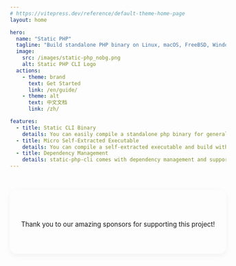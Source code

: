 ```yaml
---
# https://vitepress.dev/reference/default-theme-home-page
layout: home

hero:
  name: "Static PHP"
  tagline: "Build standalone PHP binary on Linux, macOS, FreeBSD, Windows, with PHP project together, with popular extensions included."
  image:
    src: /images/static-php_nobg.png
    alt: Static PHP CLI Logo
  actions:
    - theme: brand
      text: Get Started
      link: /en/guide/
    - theme: alt
      text: 中文文档
      link: /zh/

features:
  - title: Static CLI Binary
    details: You can easily compile a standalone php binary for general use. Including CLI, FPM sapi.
  - title: Micro Self-Extracted Executable
    details: You can compile a self-extracted executable and build with your php source code.
  - title: Dependency Management
    details: static-php-cli comes with dependency management and supports installation of different types of PHP extensions.
---
```


<script setup>
import {VPSponsors} from "vitepress/theme";
import Contributors from './.vitepress/components/Contributors.vue';

const sponsors = [
  { name: 'Beyond Code', img: '/images/beyondcode-seeklogo.png', url: 'https://beyondco.de/' },
  { name: 'NativePHP', img: '/images/nativephp-logo.svg', url: 'https://nativephp.com/' },
];
</script>

<div class="sponsors-section">
  <div class="sponsors-header">
    <h2>Special Sponsors</h2>
    <p class="sponsors-description">
      Thank you to our amazing sponsors for supporting this project!
    </p>
  </div>
  <VPSponsors :data="sponsors"/>
</div>

<style scoped>
.sponsors-section {
  margin: 48px auto;
  padding: 32px 24px;
  max-width: 1152px;
  background: linear-gradient(135deg, var(--vp-c-bg-soft) 0%, var(--vp-c-bg) 100%);
  border-radius: 16px;
  border: 1px solid var(--vp-c-divider);
  box-shadow: 0 4px 16px rgba(0, 0, 0, 0.05);
  transition: all 0.3s ease;
}

.sponsors-section:hover {
  box-shadow: 0 8px 24px rgba(0, 0, 0, 0.1);
  transform: translateY(-2px);
}

.sponsors-header {
  text-align: center;
  margin-bottom: 24px;
}

.sponsors-header h2 {
  font-size: 1.5rem;
  font-weight: 700;
  margin: 0 0 8px 0;
  background: linear-gradient(120deg, var(--vp-c-brand-1), var(--vp-c-brand-2));
  -webkit-background-clip: text;
  -webkit-text-fill-color: transparent;
  background-clip: text;
}

.sponsors-description {
  font-size: 0.95rem;
  color: var(--vp-c-text-2);
  margin: 0;
  line-height: 1.5;
}

@media (max-width: 768px) {
  .sponsors-section {
    margin: 32px 16px;
    padding: 24px 16px;
  }
  
  .sponsors-header h2 {
    font-size: 1.25rem;
  }
  
  .sponsors-description {
    font-size: 0.9rem;
  }
}

/* Hero logo styling */
:deep(.VPImage.image-src) {
  border-radius: 20px;
  background: linear-gradient(135deg, var(--vp-c-bg-soft) 0%, var(--vp-c-default-soft) 100%);
  padding: 40px;
  box-shadow: 0 8px 32px rgba(0, 0, 0, 0.1);
  transition: all 0.3s ease;
}

:deep(.VPImage.image-src:hover) {
  transform: translateY(-4px);
  box-shadow: 0 12px 40px rgba(0, 0, 0, 0.15);
}

/* Dark mode adjustments for logo */
.dark :deep(.VPImage.image-src) {
  background: linear-gradient(135deg, rgba(255, 255, 255, 0.05) 0%, rgba(255, 255, 255, 0.02) 100%);
  box-shadow: 0 8px 32px rgba(0, 0, 0, 0.5);
  opacity: 0.9;
}

.dark :deep(.VPImage.image-src:hover) {
  opacity: 1;
  box-shadow: 0 12px 40px rgba(0, 0, 0, 0.7);
}

/* Additional styling for the logo image itself */
:deep(.VPImage.image-src img) {
  max-height: 280px;
  width: auto;
}

@media (max-width: 768px) {
  :deep(.VPImage.image-src) {
    padding: 24px;
  }
  
  :deep(.VPImage.image-src img) {
    max-height: 200px;
  }
}

</style>

<Contributors />


